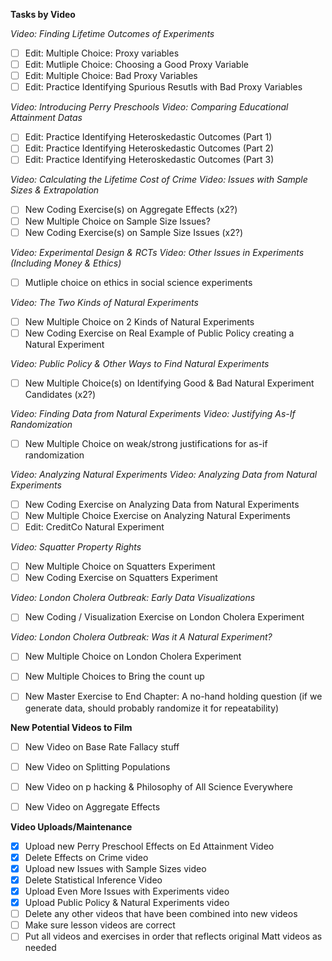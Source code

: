 **Tasks by Video**

_Video: Finding Lifetime Outcomes of Experiments_
- [ ] Edit: Multiple Choice: Proxy variables
- [ ] Edit: Mutliple Choice: Choosing a Good Proxy Variable
- [ ] Edit: Multiple Choice: Bad Proxy Variables
- [ ] Edit: Practice Identifying Spurious Resutls with Bad Proxy Variables

_Video: Introducing Perry Preschools_
_Video: Comparing Educational Attainment Datas_
- [ ] Edit: Practice Identifying Heteroskedastic Outcomes (Part 1) 
- [ ] Edit: Practice Identifying Heteroskedastic Outcomes (Part 2)
- [ ] Edit: Practice Identifying Heteroskedastic Outcomes (Part 3)

_Video: Calculating the Lifetime Cost of Crime_
_Video: Issues with Sample Sizes & Extrapolation_
- [ ] New Coding Exercise(s) on Aggregate Effects (x2?)
- [ ] New Multiple Choice on Sample Size Issues?
- [ ] New Coding Exercise(s) on Sample Size Issues (x2?)

_Video: Experimental Design & RCTs_
_Video: Other Issues in Experiments (Including Money & Ethics)_
- [ ] Mutliple choice on ethics in social science experiments

_Video: The Two Kinds of Natural Experiments_
- [ ] New Multiple Choice on 2 Kinds of Natural Experiments 
- [ ] New Coding Exercise on Real Example of Public Policy creating a Natural Experiment

_Video: Public Policy & Other Ways to Find Natural Experiments_
- [ ] New Multiple Choice(s) on Identifying Good & Bad Natural Experiment Candidates (x2?)

_Video: Finding Data from Natural Experiments_
_Video: Justifying As-If Randomization_
- [ ] New Multiple Choice on weak/strong justifications for as-if randomization

_Video: Analyzing Natural Experiments_
_Video: Analyzing Data from Natural Experiments_
- [ ] New Coding Exercise on Analyzing Data from Natural Experiments
- [ ] New Multiple Choice Exercise on Analyzing Natural Experiments
- [ ] Edit: CreditCo Natural Experiment

_Video: Squatter Property Rights_
- [ ] New Multiple Choice on Squatters Experiment
- [ ] New Coding Exercise on Squatters Experiment

_Video: London Cholera Outbreak: Early Data Visualizations_
- [ ] New Coding / Visualization Exercise on London Cholera Experiment

_Video: London Cholera Outbreak: Was it A Natural Experiment?_
- [ ] New Multiple Choice on London Cholera Experiment
- [ ] New Multiple Choices to Bring the count up
- [ ] New Master Exercise to End Chapter: A no-hand holding question (if we generate data, should probably randomize it for repeatability)


**New Potential Videos to Film**
- [ ] New Video on Base Rate Fallacy stuff
- [ ] New Video on Splitting Populations
- [ ] New Video on p hacking & Philosophy of All Science Everywhere
- [ ] New Video on Aggregate Effects


**Video Uploads/Maintenance**
- [X] Upload new Perry Preschool Effects on Ed Attainment Video
- [X] Delete Effects on Crime video
- [X] Upload new Issues with Sample Sizes video
- [X] Delete Statistical Inference Video
- [X] Upload Even More Issues with Experiments video
- [X] Upload Public Policy & Natural Experiments video
- [ ] Delete any other videos that have been combined into new videos
- [ ] Make sure lesson videos are correct 
- [ ] Put all videos and exercises in order that reflects original Matt videos as needed
